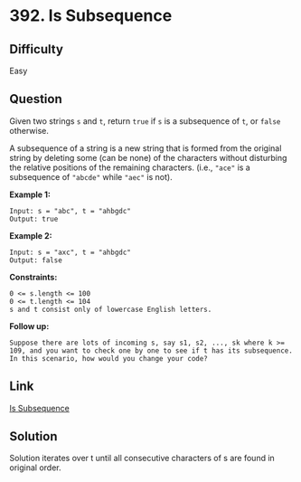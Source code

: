 # 392. Is Subsequence

## Difficulty

Easy

## Question

Given two strings `s` and `t`, return `true` if `s` is a subsequence of `t`, or `false` otherwise.

A subsequence of a string is a new string that is formed from the original string by deleting some (can be none) of the characters without disturbing the relative positions of the remaining characters. (i.e., `"ace"` is a subsequence of `"abcde"` while `"aec"` is not).

**Example 1:**

    Input: s = "abc", t = "ahbgdc"
    Output: true

**Example 2:**

    Input: s = "axc", t = "ahbgdc"
    Output: false

**Constraints:**

    0 <= s.length <= 100
    0 <= t.length <= 104
    s and t consist only of lowercase English letters.

**Follow up:**

    Suppose there are lots of incoming s, say s1, s2, ..., sk where k >= 109, and you want to check one by one to see if t has its subsequence. 
    In this scenario, how would you change your code?

## Link

[Is Subsequence](https://leetcode.com/problems/is-subsequence/)

## Solution

Solution iterates over t until all consecutive characters of s are found in original order.
